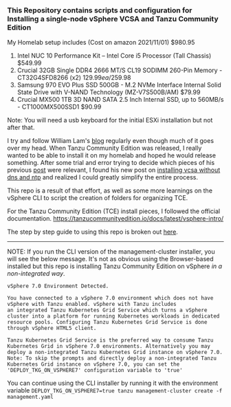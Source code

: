 ### This Repository contains scripts and configuration for Installing a single-node vSphere VCSA and Tanzu Community Edition

My Homelab setup includes (Cost on amazon 2021/11/01) $980.95

1. Intel NUC 10 Performance Kit – Intel Core i5 Processor (Tall Chassis) $549.99
1. Crucial 32GB Single DDR4 2666 MT/S CL19 SODIMM 260-Pin Memory - CT32G4SFD8266 (x2) $129.99ea/$259.98
1. Samsung 970 EVO Plus SSD 500GB - M.2 NVMe Interface Internal Solid State Drive with V-NAND Technology (MZ-V7S500B/AM) $79.99
1. Crucial MX500 1TB 3D NAND SATA 2.5 Inch Internal SSD, up to 560MB/s - CT1000MX500SSD1 $90.99

Note: You will need a usb keyboard for the initial ESXi installation but not after that.

I try and follow William Lam's [blog](https://williamlam.com) regularly even though much of it goes over my head. When Tanzu Community Edition was released, I really wanted to be able to install it on my homelab and hoped he would release something. After some trial and error trying to decide which pieces of his previous [post](https://williamlam.com/2020/11/complete-vsphere-with-tanzu-homelab-with-just-32gb-of-memory.html) were relevant, I found his new post on [installing vcsa without dns and ntp](https://williamlam.com/2021/10/can-you-really-deploy-the-vcenter-server-appliance-vcsa-without-dns-and-ntp.html) and realized I could greatly simplify the entire process.

This repo is a result of that effort, as well as some more learnings on the vSphere CLI to script the creation of folders for organizing TCE.

For the Tanzu Community Edition (TCE) install pieces, I followed the official documentation. https://tanzucommunityedition.io/docs/latest/vsphere-intro/

The step by step guide to using this repo is broken out [here](lightning-lab-steps.md).

---

NOTE: If you run the CLI version of the management-cluster installer, you will see the below message. It's not as obvious using the Browser-based installed but this repo is installing Tanzu Community Edition on vSphere _in a non-integrated way_.

```text
vSphere 7.0 Environment Detected.

You have connected to a vSphere 7.0 environment which does not have vSphere with Tanzu enabled. vSphere with Tanzu includes
an integrated Tanzu Kubernetes Grid Service which turns a vSphere cluster into a platform for running Kubernetes workloads in dedicated
resource pools. Configuring Tanzu Kubernetes Grid Service is done through vSphere HTML5 client.

Tanzu Kubernetes Grid Service is the preferred way to consume Tanzu Kubernetes Grid in vSphere 7.0 environments. Alternatively you may
deploy a non-integrated Tanzu Kubernetes Grid instance on vSphere 7.0.
Note: To skip the prompts and directly deploy a non-integrated Tanzu Kubernetes Grid instance on vSphere 7.0, you can set the 'DEPLOY_TKG_ON_VSPHERE7' configuration variable to 'true'
```

You can continue using the CLI installer by running it with the environment variable `DEPLOY_TKG_ON_VSPHERE7=true tanzu management-cluster create -f management.yaml`
